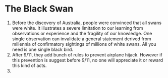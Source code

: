 # The Black Swan

1. Before the discovery of Australia, people were convinced that all swans were white. It illustrates a severe limitation to our learning from observations or experience and the fragility of our knowledge. One single observation can invalidate a general statement derived from millennia of confirmatory sightings of millions of white swans. All you need is one single black bird.
2. After 9/11, they add bunch of rules to prevent airplane hijack. However if this prevention is suggest before 9/11, no one will appreciate it or reward this kind of acts.
3. 
